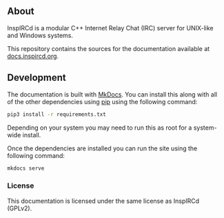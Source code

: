 ## About

InspIRCd is a modular C++ Internet Relay Chat (IRC) server for UNIX-like and Windows systems.

This repository contains the sources for the documentation available at [docs.inspircd.org](https://docs.inspircd.org).

## Development

The documentation is built with [MkDocs](https://www.mkdocs.org). You can install this along with all of the other dependencies using [pip](https://pip.pypa.io/en/stable/) using the following command:

```sh
pip3 install -r requirements.txt
```

Depending on your system you may need to run this as root for a system-wide install.

Once the dependencies are installed you can run the site using the following command:

```sh
mkdocs serve
```

### License

This documentation is licensed under the same license as InspIRCd (GPLv2).
